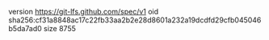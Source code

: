 version https://git-lfs.github.com/spec/v1
oid sha256:cf31a8848ac17c22fb33aa2b2e28d8601a232a19dcdfd29cfb045046b5da7ad0
size 8755
